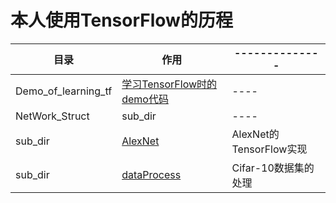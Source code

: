 # 本人使用TensorFlow的历程

 
  目录                   | 作用                        | --------------           |
  --------               | ------                     | --------                  |
  Demo_of_learning_tf    |  [学习TensorFlow时的demo代码](https://github.com/Dylanin1999/Tensorflow-Learning/tree/master/Demo_of_learning_tf) | ----                     |
  NetWork_Struct         | sub_dir                    |  ----                     |
  sub_dir                | [AlexNet](https://github.com/Dylanin1999/Tensorflow-Learning/tree/master/Network_struct/Alexnet)                    | AlexNet的TensorFlow实现  |
  sub_dir                | [dataProcess](https://github.com/Dylanin1999/Tensorflow-Learning/tree/master/Network_struct/datraProcess)                | Cifar-10数据集的处理      |
 
   

  

 
